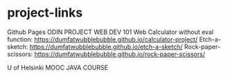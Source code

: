 # project-links
Github Pages
ODIN PROJECT WEB DEV 101
Web Calculator without eval function: https://dumfatwubblebubble.github.io/calculator-project/
Etch-a-sketch: https://dumfatwubblebubble.github.io/etch-a-sketch/
Rock-paper-scissors: https://dumfatwubblebubble.github.io/rock-paper-scissors/

U of Helsinki MOOC JAVA COURSE
